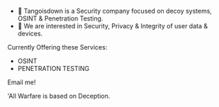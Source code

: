 - 👋 Tangoisdown
is a Security company focused on decoy systems, OSINT & Penetration Testing.
- 👀 We are interested in Security, Privacy & Integrity of user data & devices.

Currently Offering these Services:
- OSINT
- PENETRATION TESTING

Email me!


'All Warfare is based on Deception.
<!---
TangoisdownHQ/TangoisdownHQ is a ✨ special ✨ repository because its `README.md` (this file) appears on your GitHub profile.
You can click the Preview link to take a look at your changes.
--->
